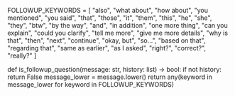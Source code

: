 FOLLOWUP_KEYWORDS = [
    "also", "what about", "how about", "you mentioned", "you said",
    "that", "those", "it", "them", "this", "he", "she", "they",
    "btw", "by the way", "and", "in addition", "one more thing",
    "can you explain", "could you clarify", "tell me more", "give me more details",
    "why is that", "then", "next", "continue", "okay, but", "so...",
    "based on that", "regarding that", "same as earlier", "as I asked",
    "right?", "correct?", "really?"
]

def is_followup_question(message: str, history: list) -> bool:
    if not history:
        return False
    message_lower = message.lower()
    return any(keyword in message_lower for keyword in FOLLOWUP_KEYWORDS)
